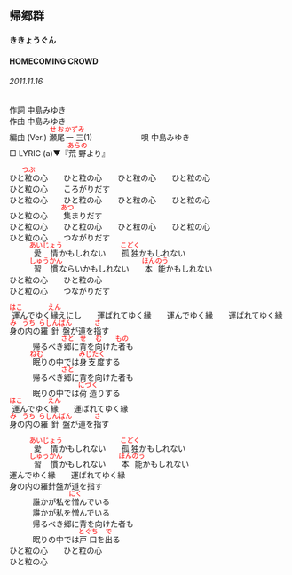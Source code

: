 <style type="text/css">
	ruby{
	    ruby-position: over;
	}
	ruby > rt{font-size: 12px;color:red;}
	p{font:16px;font-size: '楷体'}
</style>
## 帰郷群
#### ききょうぐん
#### HOMECOMING CROWD
###### 2011.11.16


作詞     中島みゆき　　　　　   
作曲      中島みゆき  　　　   
編曲 (Ver.) <ruby><rb>瀬尾</rb><rp>(</rp><rt>せお</rt><rp>)</rp></ruby><ruby><rb>一三</rb><rp>(</rp><rt>かずみ</rt><rp>)</rp></ruby>(1)　　　　　　
唄  中島みゆき        
□ LYRIC (a)▼『<ruby><rb>荒野</rb><rp>(</rp><rt>あらの</rt><rp>)</rp></ruby>より』   
    
ひと<ruby><rb>粒</rb><rp>(</rp><rt>つぶ</rt><rp>)</rp></ruby>の心　　ひと粒の心　　ひと粒の心　　ひと粒の心    
ひと粒の心　　ころがりだす    
ひと粒の心　　ひと粒の心　　ひと粒の心　　ひと粒の心    
ひと粒の心　　<ruby><rb>集</rb><rp>(</rp><rt>あつ</rt><rp>)</rp></ruby>まりだす    
ひと粒の心　　ひと粒の心　　ひと粒の心　　ひと粒の心    
ひと粒の心　　つながりだす    
　　　<ruby><rb>愛情</rb><rp>(</rp><rt>あいじょう</rt><rp>)</rp></ruby>かもしれない　　<ruby><rb>孤独</rb><rp>(</rp><rt>こどく</rt><rp>)</rp></ruby>かもしれない    
　　　<ruby><rb>習慣</rb><rp>(</rp><rt>しゅうかん</rt><rp>)</rp></ruby></rb><rp>(</rp><rt>ならい</rt><rp>)</rp></ruby>かもしれない　　<ruby><rb>本能</rb><rp>(</rp><rt>ほんのう</rt><rp>)</rp></ruby>かもしれない    
ひと粒の心　　ひと粒の心    
ひと粒の心　　つながりだす    
    
    
<ruby><rb>運</rb><rp>(</rp><rt>はこ</rt><rp>)</rp></ruby>んでゆく<ruby><rb>縁</rb><rp>(</rp><rt>えん</rt><rp>)</rp></ruby></rb><rp>(</rp><rt>えにし</rt><rp>)</rp></ruby>　　運ばれてゆく縁　　運んでゆく縁　　運ばれてゆく縁    
<ruby><rb>身</rb><rp>(</rp><rt>み</rt><rp>)</rp></ruby>の<ruby><rb>内</rb><rp>(</rp><rt>うち</rt><rp>)</rp></ruby>の<ruby><rb>羅針盤</rb><rp>(</rp><rt>らしんばん</rt><rp>)</rp></ruby>が道を<ruby><rb>指</rb><rp>(</rp><rt>さ</rt><rp>)</rp></ruby>す    
　　　帰るべき<ruby><rb>郷</rb><rp>(</rp><rt>さと</rt><rp>)</rp></ruby>に<ruby><rb>背</rb><rp>(</rp><rt>せ</rt><rp>)</rp></ruby>を<ruby><rb>向</rb><rp>(</rp><rt>む</rt><rp>)</rp></ruby>けた<ruby><rb>者</rb><rp>(</rp><rt>もの</rt><rp>)</rp></ruby>も    
　　　<ruby><rb>眠</rb><rp>(</rp><rt>ねむ</rt><rp>)</rp></ruby>りの中では<ruby><rb>身支度</rb><rp>(</rp><rt>みじたく</rt><rp>)</rp></ruby>する    
　　　帰るべき<ruby><rb>郷</rb><rp>(</rp><rt>さと</rt><rp>)</rp></ruby>に背を向けた者も    
　　　眠りの中では<ruby><rb>荷造</rb><rp>(</rp><rt>にづく</rt><rp>)</rp></ruby>りする    
<ruby><rb>運</rb><rp>(</rp><rt>はこ</rt><rp>)</rp></ruby>んでゆく<ruby><rb>縁</rb><rp>(</rp><rt>えん</rt><rp>)</rp></ruby>　　運ばれてゆく縁    
<ruby><rb>身</rb><rp>(</rp><rt>み</rt><rp>)</rp></ruby>の<ruby><rb>内</rb><rp>(</rp><rt>うち</rt><rp>)</rp></ruby>の<ruby><rb>羅針盤</rb><rp>(</rp><rt>らしんばん</rt><rp>)</rp></ruby>が道を<ruby><rb>指</rb><rp>(</rp><rt>さ</rt><rp>)</rp></ruby>す    
    
　　　<ruby><rb>愛情</rb><rp>(</rp><rt>あいじょう</rt><rp>)</rp></ruby>かもしれない　　<ruby><rb>孤独</rb><rp>(</rp><rt>こどく</rt><rp>)</rp></ruby>かもしれない    
　　　<ruby><rb>習慣</rb><rp>(</rp><rt>しゅうかん</rt><rp>)</rp></ruby>かもしれない　　<ruby><rb>本能</rb><rp>(</rp><rt>ほんのう</rt><rp>)</rp></ruby>かもしれない    
運んでゆく縁　　運ばれてゆく縁    
身の内の羅針盤が道を指す    
　　　誰かが私を<ruby><rb>憎</rb><rp>(</rp><rt>にく</rt><rp>)</rp></ruby>んでいる    
　　　誰かが私を憎んでいる    
　　　帰るべき郷に背を向けた者も    
　　　眠りの中では<ruby><rb>戸口</rb><rp>(</rp><rt>とぐち</rt><rp>)</rp></ruby>を<ruby><rb>出</rb><rp>(</rp><rt>で</rt><rp>)</rp></ruby>る    
ひと粒の心　　ひと粒の心    
ひと粒の心    
